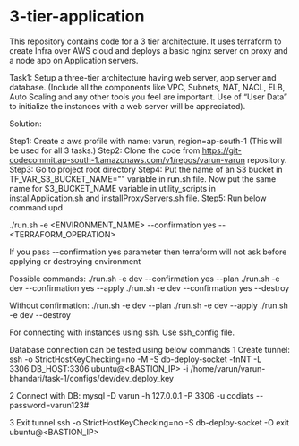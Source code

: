 # 3-tier-application
This repository contains code for a 3 tier architecture. It uses terraform to create Infra over AWS cloud and deploys a basic nginx server on proxy and a node app on Application servers.

Task1: Setup a three-tier architecture having web server, app server and database. (Include all the components like VPC, Subnets, NAT, NACL, ELB, Auto Scaling and any other tools you feel are important. Use of “User Data” to initialize the instances with a web server will be appreciated).

Solution:

Step1: Create a aws profile with name: varun, region=ap-south-1 (This will be used for all 3 tasks.)
Step2: Clone the code from https://git-codecommit.ap-south-1.amazonaws.com/v1/repos/varun-varun repository.
Step3: Go to project root directory
Step4: Put the name of an S3 bucket in TF_VAR_S3_BUCKET_NAME="" variable in run.sh file. Now put the same name for S3_BUCKET_NAME variable in utility_scripts in installApplication.sh and installProxyServers.sh file.
Step5: Run below command
upd

./run.sh -e <ENVIRONMENT_NAME> --confirmation yes --<TERRAFORM_OPERATION>

If you pass --confirmation yes parameter then terraform will not ask before applying or destroying environment

Possible commands:
./run.sh -e dev --confirmation yes --plan
./run.sh -e dev --confirmation yes --apply
./run.sh -e dev --confirmation yes --destroy

Without confirmation:
./run.sh -e dev --plan
./run.sh -e dev --apply
./run.sh -e dev --destroy


For connecting with instances using ssh. Use ssh_config file.

Database connection can be tested using below commands
1 Create tunnel:
ssh -o StrictHostKeyChecking=no -M -S db-deploy-socket -fnNT -L 3306:DB_HOST:3306 ubuntu@<BASTION_IP> -i /home/varun/varun-bhandari/task-1/configs/dev/dev_deploy_key

2 Connect with DB:
mysql -D varun -h 127.0.0.1  -P 3306 -u codiats  --password=varun123#

3 Exit tunnel
ssh -o StrictHostKeyChecking=no -S db-deploy-socket -O exit ubuntu@<BASTION_IP>
